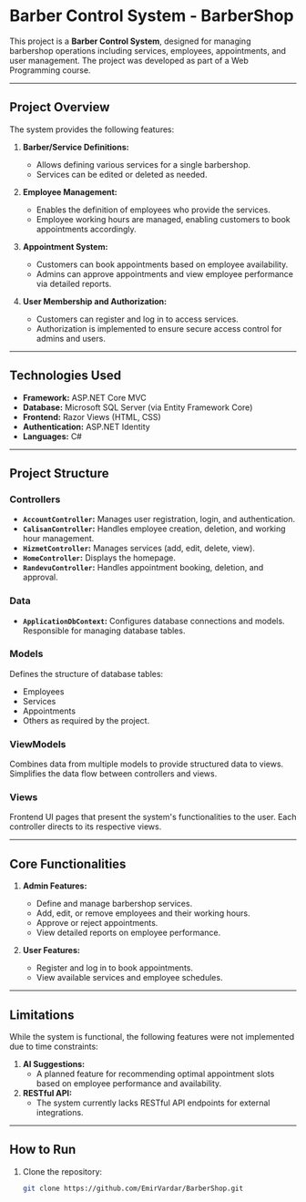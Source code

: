 # Barber Control System - BarberShop

This project is a **Barber Control System**, designed for managing barbershop operations including services, employees, appointments, and user management. The project was developed as part of a Web Programming course.

---

## **Project Overview**

The system provides the following features:
1. **Barber/Service Definitions:**
   - Allows defining various services for a single barbershop.
   - Services can be edited or deleted as needed.

2. **Employee Management:**
   - Enables the definition of employees who provide the services.
   - Employee working hours are managed, enabling customers to book appointments accordingly.

3. **Appointment System:**
   - Customers can book appointments based on employee availability.
   - Admins can approve appointments and view employee performance via detailed reports.

4. **User Membership and Authorization:**
   - Customers can register and log in to access services.
   - Authorization is implemented to ensure secure access control for admins and users.

---

## **Technologies Used**

- **Framework:** ASP.NET Core MVC
- **Database:** Microsoft SQL Server (via Entity Framework Core)
- **Frontend:** Razor Views (HTML, CSS)
- **Authentication:** ASP.NET Identity
- **Languages:** C#

---

## **Project Structure**

### **Controllers**
- **`AccountController`:** Manages user registration, login, and authentication.
- **`CalisanController`:** Handles employee creation, deletion, and working hour management.
- **`HizmetController`:** Manages services (add, edit, delete, view).
- **`HomeController`:** Displays the homepage.
- **`RandevuController`:** Handles appointment booking, deletion, and approval.

### **Data**
- **`ApplicationDbContext`:** Configures database connections and models. Responsible for managing database tables.

### **Models**
Defines the structure of database tables:
- Employees
- Services
- Appointments
- Others as required by the project.

### **ViewModels**
Combines data from multiple models to provide structured data to views. Simplifies the data flow between controllers and views.

### **Views**
Frontend UI pages that present the system's functionalities to the user. Each controller directs to its respective views.

---

## **Core Functionalities**
1. **Admin Features:**
   - Define and manage barbershop services.
   - Add, edit, or remove employees and their working hours.
   - Approve or reject appointments.
   - View detailed reports on employee performance.

2. **User Features:**
   - Register and log in to book appointments.
   - View available services and employee schedules.

---

## **Limitations**
While the system is functional, the following features were not implemented due to time constraints:
1. **AI Suggestions:**
   - A planned feature for recommending optimal appointment slots based on employee performance and availability.
2. **RESTful API:**
   - The system currently lacks RESTful API endpoints for external integrations.

---

## **How to Run**
1. Clone the repository:
   ```bash
   git clone https://github.com/EmirVardar/BarberShop.git
